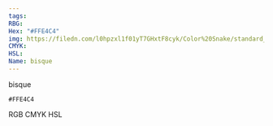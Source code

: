```yaml
---
tags:
RBG:
Hex: "#FFE4C4"
img: https://filedn.com/l0hpzxl1f01yT7GHxtF8cyk/Color%20Snake/standard_csv_to_svg/FFE4C4.svg
CMYK:
HSL:
Name: bisque
---
```

bisque
```palette
#FFE4C4
```
RGB
CMYK
HSL